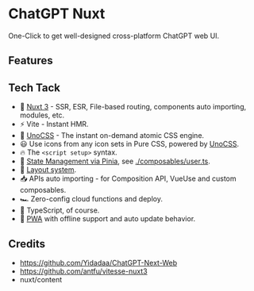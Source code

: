 # ChatGPT Nuxt

One-Click to get well-designed cross-platform ChatGPT web UI.

## Features

## Tech Tack

- 💚 [Nuxt 3](https://nuxt.com/) - SSR, ESR, File-based routing, components auto importing, modules, etc.
- ⚡️ Vite - Instant HMR.
- 🎨 [UnoCSS](https://github.com/unocss/unocss) - The instant on-demand atomic CSS engine.
- 😃 Use icons from any icon sets in Pure CSS, powered by [UnoCSS](https://github.com/unocss/unocss).
- 🔥 The `<script setup>` syntax.
- 🍍 [State Management via Pinia](https://github.com/vuejs/pinia), see [./composables/user.ts](composables/user.ts).
- 📑 [Layout system](layouts).
- 📥 APIs auto importing - for Composition API, VueUse and custom composables.
- 🏎 Zero-config cloud functions and deploy.
- 🦾 TypeScript, of course.
- 📲 [PWA](https://github.com/vite-pwa/nuxt) with offline support and auto update behavior.

## Credits

- https://github.com/Yidadaa/ChatGPT-Next-Web
- https://github.com/antfu/vitesse-nuxt3
- nuxt/content
